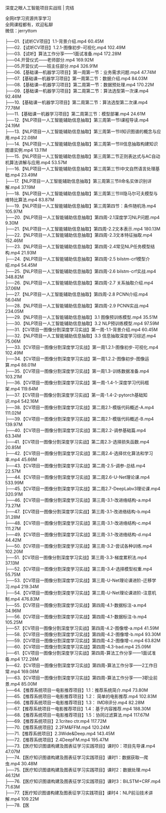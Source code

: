 深度之眼人工智能项目实战班 | 完结

全网it学习资源共享学习<br>全网课程都有，欢迎私聊<br>微信：jerryttom<br>

├──01.【试听CV项目】1.1-背景介绍.mp4 60.45M<br> ├──02.【试听CV项目】1.2.1-图像初步-可视化.mp4 102.49M<br> ├──03.【试听】算法工作分享——1面试准备.mp4 172.28M<br> ├──04.开营仪式——老师部分.mp4 169.92M<br> ├──05.开营仪式——班主任部分.mp4 326.91M<br> ├──06.【基础课—机器学习项目】第一周第一节：业务需求问题.mp4 47.74M<br> ├──07.【基础课—机器学习项目】第一周第二节：数据介绍.mp4 84.03M<br> ├──08.【基础课—机器学习项目】第二周第一节：数据预处理.mp4 170.22M<br> ├──09.【基础课一机器学习项目】第二周第二节：算法选型第一次课.mp4 92.46M<br> ├──10.【基础课一机器学习项目】第二周第二节：算法选型第二次课.mp4 77.78M<br> ├──11.【基础课一机器学习项目】第二周第三节：模型部署.mp4 24.61M<br> ├──12.【NLP项目一人工智能辅助信息抽取】第三周第一节Ⅰ课程导读.mp4 24.19M<br> ├──13.【NLP项目一人工智能辅助信息抽取】第三周第一节Ⅱ知识图谱的概念与应用.mp4 22.08M<br> ├──14.【NLP项目一人工智能辅助信息抽取】第三周第一节Ⅲ信息抽取构建知识图谱实例.mp4 13.11M<br> ├──15.【NLP项目一人工智能辅助信息抽取】第三周第二节正则表达式与AC自动机算法讲解与应用.mp4 53.57M<br> ├──16.【NLP项目一人工智能辅助信息抽取】第三周第三节Ⅰ中文自然语言处理基础.mp4 23.49M<br> ├──17.【NLP项目一人工智能辅助信息抽取】第三周第三节Ⅱ命名实体识别详解.mp4 37.19M<br> ├──18.【NLP项目一人工智能辅助信息抽取】第三周第三节Ⅲ隐马尔可夫模型与维特比算法.mp4 83.87M<br> ├──19.【NLP项目一人工智能辅助信息抽取】第三周第四节：条件随机场.mp4 105.97M<br> ├──20.【NLP项目一人工智能辅助信息抽取】第四周-2.1深度学习NLP问题.mp4 9.30M<br> ├──21.【NLP项目一人工智能辅助信息抽取】第四周-2.2文本表示.mp4 180.13M<br> ├──22.【NLP项目一人工智能辅助信息抽取】第四周-2.3文本特征抽取.mp4 152.46M<br> ├──23.【NLP项目一人工智能辅助信息抽取】第四周-2.4常见NLP任务模型结构.mp4 21.93M<br> ├──24.【NLP项目一人工智能辅助信息抽取】第四周-2.5 bilstm-crf模型介绍.mp4 54.45M<br> ├──25.【NLP项目一人工智能辅助信息抽取】第四周-2.6 bilstm-crf实战.mp4 348.82M<br> ├──26.【NLP项目一人工智能辅助信息抽取】第四周-2.7 关系抽取介绍.mp4 37.06M<br> ├──27.【NLP项目一人工智能辅助信息抽取】第四周-2.8 PCNN介绍.mp4 56.04M<br> ├──28.【NLP项目一人工智能辅助信息抽取】第四周-2.9 PCNN实战.mp4 234.05M<br> ├──29.【NLP项目一人工智能辅助信息抽取】3.1 图像预训练模型.mp4 35.51M<br> ├──30.【NLP项目一人工智能辅助信息抽取】3.2 NLP预训练模型.mp4 97.59M<br> ├──31.【CV项目一图像分割深度学习实战】第一周-1.1-背景介绍.mp4 60.45M<br> ├──32.【NLP项目一人工智能辅助信息抽取】3.3 信息抽取深度学习综述.mp4 75.06M<br> ├──33.【CV项目一图像分割深度学习实战】第一周1.2.1-图像初步-可视化.mp4 102.49M<br> ├──34.【CV项目一图像分割深度学习实战】第一周1.2.2-图像初步-图像运算.mp4 88.01M<br> ├──35.【CV项目一图像分割深度学习实战】第一周1.3-训练数据准备.mp4 103.21M<br> ├──36.【CV项目一图像分割深度学习实战】第一周-1.4-1-深度学习代码框架.mp4 119.64M<br> ├──37.【CV项目一图像分割深度学习实战】第一周-1.4-2-pytorch基础知识.mp4 542.16M<br> ├──38.【CV项目一图像分割深度学习实战】第二周2.1-模版代码概述-A.mp4 111.02M<br> ├──39.【CV项目一图像分割深度学习实战】第二周2.1-模版代码概述-B.mp4 139.97M<br> ├──40.【CV项目一图像分割深度学习实战】第二周2.2-调参基础篇.mp4 63.34M<br> ├──41.【CV项目一图像分割深度学习实战】第二周2.3-选择损失函数.mp4 20.85M<br> ├──42.【CV项目一图像分割深度学习实战】第二周2.4-选择优化算法和学习率.mp4 45.66M<br> ├──43.【CV项目一图像分割深度学习实战】第二周-2.5-调参-总结.mp4 22.57M<br> ├──44.【CV项目一图像分割深度学习实战】第二周2.6-U-Net理论课.mp4 533.99M<br> ├──45.【CV项目一图像分割深度学习实战】第二周2.7-DeepLabv3理论课.mp4 320.91M<br> ├──46.【CV项目一图像分割深度学习实战】第三周-3.1-改进络结构-a.mp4 73.27M<br> ├──47.【CV项目一图像分割深度学习实战】第三周-3.1-改进络结构-b.mp4 31.28M<br> ├──48.【CV项目一图像分割深度学习实战】第三周-3.1-改进络结构-c.mp4 111.27M<br> ├──49.【CV项目一图像分割深度学习实战】第三周-3.1-改进络结构-d.mp4 44.42M<br> ├──50.【CV项目一图像分割深度学习实战】第三周-3.2-尝试各种训练.mp4 102.20M<br> ├──51.【CV项目一图像分割深度学习实战】第三周-3.3-梯度累积法.mp4 37.13M<br> ├──52.【CV项目一图像分割深度学习实战】第三周-3.4-选择模型权重.mp4 55.75M<br> ├──53.【CV项目一图像分割深度学习实战】第三周-U-Net理论课进阶-迁移学习.mp4 219.34M<br> ├──54.【CV项目一图像分割深度学习实战】第三周-U-Net理论课进阶-注意机制.mp4 476.83M<br> ├──55.【CV项目一图像分割深度学习实战】第四周-4.1-数据标注-a.mp4 34.96M<br> ├──56.【CV项目一图像分割深度学习实战】第四周-4.1-数据标注-b.mp4 105.25M<br> ├──57.【CV项目一图像分割深度学习实战】第四周-4.2-图像增-a.mp4 41.59M<br> ├──58.【CV项目一图像分割深度学习实战】第四周-4.2-图像增-b.mp4 93.30M<br> ├──59.【CV项目一图像分割深度学习实战】第四周-4.2-图像增-c.mp4 63.82M<br> ├──60.【CV项目一图像分割深度学习实战】第四周-4.3-bad.mp4 25.09M<br> ├──61.【CV项目一图像分割深度学习实战】第四周-算法工作分享——1面试准备.mp4 172.28M<br> ├──62.【CV项目一图像分割深度学习实战】第四周-算法工作分享——2工作日常.mp4 169.08M<br> ├──63.【CV项目一图像分割深度学习实战】第四周-算法工作分享——3职业前景.mp4 85.00M<br> ├──64.【推荐系统项目一电影推荐项目】1.1：推荐系统简介.mp4 73.80M<br> ├──65.【推荐系统项目一电影推荐项目】1.2： 简单的电影推荐.mp4 102.83M<br> ├──66.【推荐系统项目一电影推荐项目】1.3： IMDB评分.mp4 82.28M<br> ├──67.【推荐系统项目一电影推荐项目】1.4：基于内容推荐.mp4 188.30M<br> ├──68.【推荐系统项目一电影推荐项目】1.5：协同过滤算法.mp4 117.67M<br> ├──69.【推荐系统项目】2.1criteo ctr.mp4 117.72M<br> ├──70.【推荐系统项目】2.2FM&amp;FFM.mp4 120.24M<br> ├──71.【推荐系统项目】2.3Wide&amp;Deep.mp4 143.45M<br> ├──72.【推荐系统项目】2.4DeepFM.mp4 195.47M<br> ├──73.【医疗知识图谱构建及图表征学习实践项目】课时0：项目先导课.mp4 47.07M<br> ├──74.【医疗知识图谱构建及图表征学习实践项目】课时1：数据获取—爬虫.mp4 30.48M<br> ├──75.【医疗知识图谱构建及图表征学习实践项目】课时2：数据处理.mp4 46.12M<br> ├──76.【医疗知识图谱构建及图表征学习实践项目】课时3：BiLSTM+CRF.mp4 71.63M<br> ├──77.【医疗知识图谱构建及图表征学习实践项目】课时4：NLP前沿技术讲解.mp4 109.22M<br> ├──78.【医